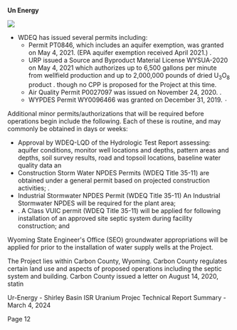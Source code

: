**Un Energy** 

![](_page_0_Picture_1.jpeg)

- WDEQ has issued several permits including:
  - Permit PT0846, which includes an aquifer exemption, was granted on May 4, 2021. (EPA aquifer exemption received April 2021.) .
  - URP issued a Source and Byproduct Material License WYSUA-2020 on May 4, 2021 which authorizes up to 6,500 gallons per minute from wellfield production and up to 2,000,000 pounds of dried U<sub>3</sub>O<sub>8</sub> product . though no CPP is proposed for the Project at this time.
  - Air Quality Permit P0027097 was issued on November 24, 2020. .
  - WYPDES Permit WY0096466 was granted on December 31, 2019. ٠

Additional minor permits/authorizations that will be required before operations begin include the following. Each of these is routine, and may commonly be obtained in days or weeks:

- Approval by WDEQ-LQD of the Hydrologic Test Report assessing: aquifer conditions, monitor well locations and depths, pattern areas and depths, soil survey results, road and topsoil locations, baseline water quality data an
- Construction Storm Water NPDES Permits (WDEQ Title 35-11) are obtained under a general permit based on projected construction activities; .
- Industrial Stormwater NPDES Permit (WDEQ Title 35-11) An Industrial Stormwater NPDES will be required for the plant area;
- . A Class VUIC permit (WDEQ Title 35-11) will be applied for following installation of an approved site septic system during facility construction; and

Wyoming State Engineer's Office (SEO) groundwater appropriations will be applied for prior to the installation of water supply wells at the Project.

The Project lies within Carbon County, Wyoming. Carbon County regulates certain land use and aspects of proposed operations including the septic system and building. Carbon County issued a letter on August 14, 2020, statin

Ur-Energy - Shirley Basin ISR Uranium Projec Technical Report Summary - March 4, 2024

Page 12